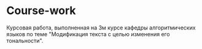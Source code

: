 # Course-work
Курсовая работа, выполненная на 3м курсе кафедры алгоритмических языков по теме "Модификация текста с целью изменения его тональности".
